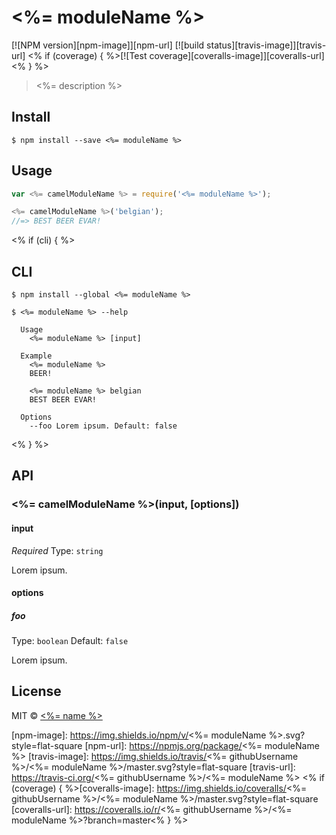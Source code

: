 # <%= moduleName %>
[![NPM version][npm-image]][npm-url]
[![build status][travis-image]][travis-url]
<% if (coverage) { %>[![Test coverage][coveralls-image]][coveralls-url]<% } %>

> <%= description %>


## Install

```
$ npm install --save <%= moduleName %>
```


## Usage

```js
var <%= camelModuleName %> = require('<%= moduleName %>');

<%= camelModuleName %>('belgian');
//=> BEST BEER EVAR!
```
<% if (cli) { %>

## CLI

```
$ npm install --global <%= moduleName %>
```
```
$ <%= moduleName %> --help

  Usage
    <%= moduleName %> [input]

  Example
    <%= moduleName %>
    BEER!

    <%= moduleName %> belgian
    BEST BEER EVAR!

  Options
    --foo Lorem ipsum. Default: false
```
<% } %>

## API

### <%= camelModuleName %>(input, [options])

#### input

*Required*
Type: `string`

Lorem ipsum.

#### options

##### foo

Type: `boolean`
Default: `false`

Lorem ipsum.


## License

MIT © [<%= name %>](<%= website %>)

[npm-image]: https://img.shields.io/npm/v/<%= moduleName %>.svg?style=flat-square
[npm-url]: https://npmjs.org/package/<%= moduleName %>
[travis-image]: https://img.shields.io/travis/<%= githubUsername %>/<%= moduleName %>/master.svg?style=flat-square
[travis-url]: https://travis-ci.org/<%= githubUsername %>/<%= moduleName %>
<% if (coverage) { %>[coveralls-image]: https://img.shields.io/coveralls/<%= githubUsername %>/<%= moduleName %>/master.svg?style=flat-square
[coveralls-url]: https://coveralls.io/r/<%= githubUsername %>/<%= moduleName %>?branch=master<% } %>